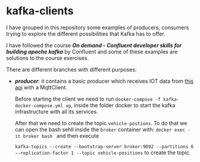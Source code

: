 # kafka-clients
I have grouped in this repository some examples of producers, consumers trying to explore the different possibilities that Kafka has to offer. 

I have followed the course ***On demand - Confluent developer skills for building apache kafka*** by Confluent and some of these examples are solutions to the course exercises.

There are different branches with different purposes:

- ***producer***: it contains a basic producer which receives IOT data from [this api](https://digitransit.fi/en/developers/apis/4-realtime-api/vehicle-positions/) with a MqttClient.

  Before starting the client we need to run `docker-compose -f kafka-docker-compose.yml up`, inside the folder docker to start the kafka infrastructure with all its services.

  After that we need to create the topic `vehicle-postions`. To do that we can open the bash sehll inside the `broker` container with: `docker exec -it broker bash ` and then execute 

  `kafka-topics --create --bootstrap-server broker:9092 --partitions 6 --replication-factor 1 --topic vehicle-positions` to create the topic.
